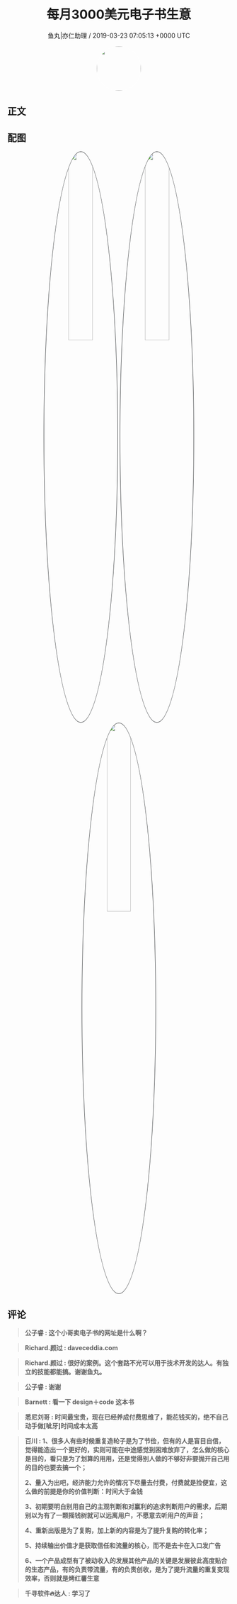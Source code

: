 <h1 align="center">每月3000美元电子书生意</h1>
<p align="center">
    <a>鱼丸|亦仁助理 / 2019-03-23 07:05:13 &#43;0000 UTC</a>
</p>

<div align="center">
    <img src="https://images.zsxq.com/FtTHJfWYtR2To4jzwGiUQdhHaRRa?e=1590940799&amp;token=kIxbL07-8jAj8w1n4s9zv64FuZZNEATmlU_Vm6zD:AMY_BShrw-7TP6Fmqq7D-Deyytw=" width="100" height="100" style="border:1px solid;border-radius:50%; color:#ffffff"/>
</div>

## 正文

<div>

</div>

## 配图
<div class="image" align="center">

<img src="https://images.zsxq.com/FvfN3XDMXFlAZYmoZ2r6oTRpbEKl?imageMogr2/auto-orient/thumbnail/800x/format/jpg/blur/1x0/quality/75&amp;e=1590940799&amp;token=kIxbL07-8jAj8w1n4s9zv64FuZZNEATmlU_Vm6zD:0b27hvZPih-BJq97RyDP-kmG3ek=" width="33%" height="33%" style="border:1px solid;border-radius:50%; color:#3c3f41"/>

<img src="https://images.zsxq.com/Ft2dQv2EJvtk69Wr_OaIpPJKMOKc?imageMogr2/auto-orient/thumbnail/800x/format/jpg/blur/1x0/quality/75&amp;e=1590940799&amp;token=kIxbL07-8jAj8w1n4s9zv64FuZZNEATmlU_Vm6zD:tRoOSdZhEbtgtH56tWYSQYtISF4=" width="33%" height="33%" style="border:1px solid;border-radius:50%; color:#3c3f41"/>

<img src="https://images.zsxq.com/FtytqSmP9xAyi94E6pYolbPcYhca?imageMogr2/auto-orient/thumbnail/800x/format/jpg/blur/1x0/quality/75&amp;e=1590940799&amp;token=kIxbL07-8jAj8w1n4s9zv64FuZZNEATmlU_Vm6zD:BOPIAGWF-4tEeqjlyW97Uyy7-4Q=" width="33%" height="33%" style="border:1px solid;border-radius:50%; color:#3c3f41"/>

</div>

## 评论

<div align="left">
<div>

<blockquote >
<span> <strong>公子睿 : 这个小哥卖电子书的网址是什么啊？ </strong></span>
</blockquote>

<blockquote >
<span> <strong>Richard.颜过 : daveceddia.com </strong></span>
</blockquote>

<blockquote >
<span> <strong>Richard.颜过 : 很好的案例。这个套路不光可以用于技术开发的达人。有独立的技能都能搞。谢谢鱼丸。 </strong></span>
</blockquote>

<blockquote >
<span> <strong>公子睿 : 谢谢 </strong></span>
</blockquote>

<blockquote >
<span> <strong>Barnett : 看一下 design＋code 这本书 </strong></span>
</blockquote>

<blockquote >
<span> <strong>悉尼刘哥 : 时间最宝贵，现在已经养成付费思维了，能花钱买的，绝不自己动手做[呲牙]时间成本太高 </strong></span>
</blockquote>

<blockquote >
<span> <strong>百川 : 1、很多人有些时候重复造轮子是为了节俭，但有的人是盲目自信，觉得能造出一个更好的，实则可能在中途感觉到困难放弃了，怎么做的核心是目的，看只是为了划算的用用，还是觉得别人做的不够好非要抛开自己用的目的也要去搞一个；

2、量入为出吧，经济能力允许的情况下尽量去付费，付费就是捡便宜，这么做的前提是你的价值判断：时间大于金钱

3、初期要明白别用自己的主观判断和对赢利的追求判断用户的需求，后期别以为有了一颗摇钱树就可以远离用户，不愿意去听用户的声音；

4、重新出版是为了复购，加上新的内容是为了提升复购的转化率；

5、持续输出价值才是获取信任和流量的核心，而不是去卡在入口发广告

6、一个产品成型有了被动收入的发展其他产品的关键是发展彼此高度贴合的生态产品，有的负责带流量，有的负责创收，是为了提升流量的重复变现效率，否则就是烤红薯生意 </strong></span>
</blockquote>

<blockquote >
<span> <strong>千寻软件🔥达人 : 学习了 </strong></span>
</blockquote>

</div>
</div>